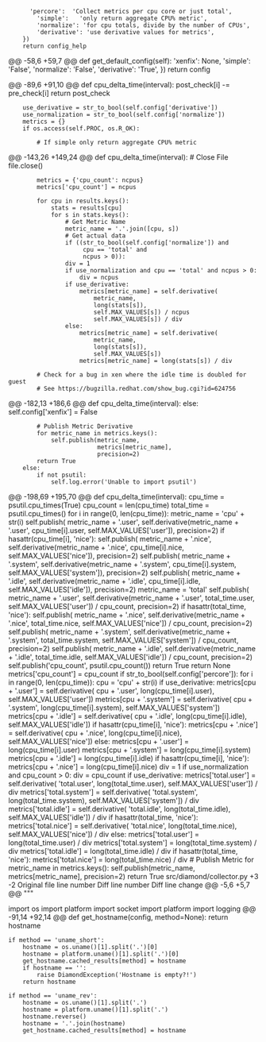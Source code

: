           'percore':  'Collect metrics per cpu core or just total',
            'simple':   'only return aggregate CPU% metric',
            'normalize': 'for cpu totals, divide by the number of CPUs',
            'derivative': 'use derivative values for metrics',
        })
        return config_help

@@ -58,6 +59,7 @@ def get_default_config(self):
            'xenfix':   None,
            'simple':   'False',
            'normalize': 'False',
            'derivative': 'True',
        })
        return config

@@ -89,6 +91,10 @@ def cpu_delta_time(interval):
                post_check[i] -= pre_check[i]
            return post_check

        use_derivative = str_to_bool(self.config['derivative'])
        use_normalization = str_to_bool(self.config['normalize'])
        metrics = {}
        if os.access(self.PROC, os.R_OK):

            # If simple only return aggregate CPU% metric
@@ -143,26 +149,24 @@ def cpu_delta_time(interval):
            # Close File
            file.close()

            metrics = {'cpu_count': ncpus}
            metrics['cpu_count'] = ncpus

            for cpu in results.keys():
                stats = results[cpu]
                for s in stats.keys():
                    # Get Metric Name
                    metric_name = '.'.join([cpu, s])
                    # Get actual data
                    if ((str_to_bool(self.config['normalize']) and
                         cpu == 'total' and
                         ncpus > 0)):
                    div = 1
                    if use_normalization and cpu == 'total' and ncpus > 0:
                        div = ncpus
                    if use_derivative:
                        metrics[metric_name] = self.derivative(
                            metric_name,
                            long(stats[s]),
                            self.MAX_VALUES[s]) / ncpus
                            self.MAX_VALUES[s]) / div
                    else:
                        metrics[metric_name] = self.derivative(
                            metric_name,
                            long(stats[s]),
                            self.MAX_VALUES[s])
                        metrics[metric_name] = long(stats[s]) / div

            # Check for a bug in xen where the idle time is doubled for guest
            # See https://bugzilla.redhat.com/show_bug.cgi?id=624756
@@ -182,13 +186,6 @@ def cpu_delta_time(interval):
                else:
                    self.config['xenfix'] = False

            # Publish Metric Derivative
            for metric_name in metrics.keys():
                self.publish(metric_name,
                             metrics[metric_name],
                             precision=2)
            return True
        else:
            if not psutil:
                self.log.error('Unable to import psutil')
@@ -198,69 +195,70 @@ def cpu_delta_time(interval):
            cpu_time = psutil.cpu_times(True)
            cpu_count = len(cpu_time)
            total_time = psutil.cpu_times()
            for i in range(0, len(cpu_time)):
                metric_name = 'cpu' + str(i)
                self.publish(
                    metric_name + '.user',
                    self.derivative(metric_name + '.user',
                                    cpu_time[i].user,
                                    self.MAX_VALUES['user']),
                    precision=2)
                if hasattr(cpu_time[i], 'nice'):
                    self.publish(
                        metric_name + '.nice',
                        self.derivative(metric_name + '.nice',
                                        cpu_time[i].nice,
                                        self.MAX_VALUES['nice']),
                        precision=2)
                self.publish(
                    metric_name + '.system',
                    self.derivative(metric_name + '.system',
                                    cpu_time[i].system,
                                    self.MAX_VALUES['system']),
                    precision=2)
                self.publish(
                    metric_name + '.idle',
                    self.derivative(metric_name + '.idle',
                                    cpu_time[i].idle,
                                    self.MAX_VALUES['idle']),
                    precision=2)
            metric_name = 'total'
            self.publish(
                metric_name + '.user',
                self.derivative(metric_name + '.user',
                                total_time.user,
                                self.MAX_VALUES['user']) / cpu_count,
                precision=2)
            if hasattr(total_time, 'nice'):
                self.publish(
                    metric_name + '.nice',
                    self.derivative(metric_name + '.nice',
                                    total_time.nice,
                                    self.MAX_VALUES['nice']) / cpu_count,
                    precision=2)
            self.publish(
                metric_name + '.system',
                self.derivative(metric_name + '.system',
                                total_time.system,
                                self.MAX_VALUES['system']) / cpu_count,
                precision=2)
            self.publish(
                metric_name + '.idle',
                self.derivative(metric_name + '.idle',
                                total_time.idle,
                                self.MAX_VALUES['idle']) / cpu_count,
                precision=2)
            self.publish('cpu_count', psutil.cpu_count())
            return True
        return None
            metrics['cpu_count'] = cpu_count
            if str_to_bool(self.config['percore']):
                for i in range(0, len(cpu_time)):
                    cpu = 'cpu' + str(i)
                    if use_derivative:
                        metrics[cpu + '.user'] = self.derivative(
                            cpu + '.user',
                            long(cpu_time[i].user),
                            self.MAX_VALUES['user'])
                        metrics[cpu + '.system'] = self.derivative(
                            cpu + '.system',
                            long(cpu_time[i].system),
                            self.MAX_VALUES['system'])
                        metrics[cpu + '.idle'] = self.derivative(
                            cpu + '.idle',
                            long(cpu_time[i].idle),
                            self.MAX_VALUES['idle'])
                        if hasattr(cpu_time[i], 'nice'):
                            metrics[cpu + '.nice'] = self.derivative(
                                cpu + '.nice',
                                long(cpu_time[i].nice),
                                self.MAX_VALUES['nice'])
                    else:
                        metrics[cpu + '.user'] = long(cpu_time[i].user)
                        metrics[cpu + '.system'] = long(cpu_time[i].system)
                        metrics[cpu + '.idle'] = long(cpu_time[i].idle)
                        if hasattr(cpu_time[i], 'nice'):
                            metrics[cpu + '.nice'] = long(cpu_time[i].nice)
            div = 1
            if use_normalization and cpu_count > 0:
                div = cpu_count
            if use_derivative:
                metrics['total.user'] = self.derivative(
                    'total.user',
                    long(total_time.user),
                    self.MAX_VALUES['user']) / div
                metrics['total.system'] = self.derivative(
                    'total.system',
                    long(total_time.system),
                    self.MAX_VALUES['system']) / div
                metrics['total.idle'] = self.derivative(
                    'total.idle',
                    long(total_time.idle),
                    self.MAX_VALUES['idle']) / div
                if hasattr(total_time, 'nice'):
                    metrics['total.nice'] = self.derivative(
                        'total.nice',
                        long(total_time.nice),
                        self.MAX_VALUES['nice']) / div
            else:
                metrics['total.user'] = long(total_time.user) / div
                metrics['total.system'] = long(total_time.system) / div
                metrics['total.idle'] = long(total_time.idle) / div
                if hasattr(total_time, 'nice'):
                    metrics['total.nice'] = long(total_time.nice) / div
        # Publish Metric
        for metric_name in metrics.keys():
            self.publish(metric_name,
                         metrics[metric_name],
                         precision=2)
        return True
‎src/diamond/collector.py
+3
-2
Original file line number	Diff line number	Diff line change
@@ -5,6 +5,7 @@
"""

import os
import platform
import socket
import platform
import logging
@@ -91,14 +92,14 @@ def get_hostname(config, method=None):
        return hostname

    if method == 'uname_short':
        hostname = os.uname()[1].split('.')[0]
        hostname = platform.uname()[1].split('.')[0]
        get_hostname.cached_results[method] = hostname
        if hostname == '':
            raise DiamondException('Hostname is empty?!')
        return hostname

    if method == 'uname_rev':
        hostname = os.uname()[1].split('.')
        hostname = platform.uname()[1].split('.')
        hostname.reverse()
        hostname = '.'.join(hostname)
        get_hostname.cached_results[method] = hostname
